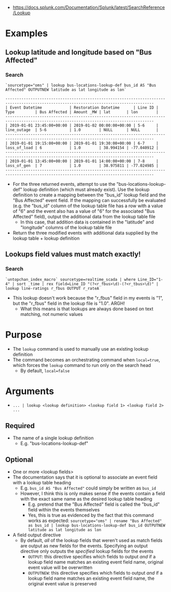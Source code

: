 - https://docs.splunk.com/Documentation/Splunk/latest/SearchReference/Lookup
# Examples
## Lookup latitude and longitude based on "Bus Affected"
### Search
```
`sourcetype="oms" | lookup bus-locations-lookup-def bus_id AS "Bus Affected" OUTPUTNEW latitude as lat longitude as lon`
```
```
---------------------------------------------------------------------------------------------------------------------------------------
| Event Datetime            | Restoration Datetime      | Line ID | Type         | Bus Affected | Amount _MW | lat       | lon        |
---------------------------------------------------------------------------------------------------------------------------------------
| 2019-01-01 23:45:00+00:00 | 2019-01-02 00:00:00+00:00 | 5-6     | line_outage  | 5-6          | 1.0        | NULL      | NULL       |
---------------------------------------------------------------------------------------------------------------------------------------
| 2019-01-01 19:15:00+00:00 | 2019-01-01 19:30:00+00:00 | 6-7     | loss_of_load | 6            | 1.0        | 38.994154 | -77.040912 |
---------------------------------------------------------------------------------------------------------------------------------------
| 2019-01-01 13:45:00+00:00 | 2019-01-01 14:00:00+00:00 | 7-8     | loss_of_gen  | 7            | 1.0        | 38.975811 | -77.024985 |
---------------------------------------------------------------------------------------------------------------------------------------
```
- For the three returned events, attempt to use the "bus-locations-lookup-def" lookup definition (which must already exist). Use the lookup definition
  to create a mapping between the "bus_id" lookup field and the "Bus Affected" event field. If the mapping can successfully be evaluated (e.g. the
  "bus_id" column of the lookup table file has a row with a value of "6" and the event also has a value of "6" for the associated "Bus Affected"
  field), output the additional data from the lookup table file
  - In this case, that addition data is contained in the "latitude" and "longitude" columns of the lookup table file
- Return the three modified events with additional data supplied by the lookup table + lookup definition
## Lookups field values must match exactly!
### Search
```
`untopchan_index_macro` sourcetype=realtime_scada | where Line_ID="1-4" | sort _time | rex field=Line_ID "(?<r_fbus>\d)-(?<r_tbus>\d)" | lookup line-ratings r_fbus OUTPUT r_rateA
```
- This lookup doesn't work because the "r_fbus" field in my events is "1", but the "r_fbus" field in the lookup file is "1.0". ARGH! 
  - What this means is that lookups are always done based on text matching, not numeric values
# Purpose
- The `lookup` command is used to manually use an existing lookup definition
- The command becomes an orchestrating command when `local=true`, which forces the `lookup` command to run only on the search head
  - By default, `local=false`
# Arguments
- `... | lookup <lookup definition> <lookup field 1> <lookup field 2> ...`
## Required
- The name of a single lookup definition
  - E.g. "bus-locations-lookup-def"
## Optional
- One or more \<lookup fields>
- The documentation says that it is optional to associate an event field with a lookup table heading
  - E.g. `bus_id AS "Bus Affected"` could simply be written as `bus_id`
  - However, I think this is only makes sense if the events contain a field with the exact same name as the desired lookup table heading
    - E.g. pretend that the "Bus Affected" field is called the "bus_id" field within the events themselves
    - Yes, this is true as evidenced by the fact that this command works as expected:
      `sourcetype="oms" | rename "Bus Affected" as bus_id | lookup bus-locations-lookup-def bus_id OUTPUTNEW latitude as lat longitude as lon`
- A field output directive
  - By default, *all* of the lookup fields that weren't used as match fields are output as new fields for the events. Specifying an output directive
    only outputs the *specified* lookup fields for the events
    - `OUTPUT`: this directive specifies which fields to output *and* if a lookup field name matches an existing event field name, original event value
      will be overwritten
    - `OUTPUTNEW`: this directive specifies which fields to output *and* if a lookup field name matches an existing event field name, the original
      event value is preserved